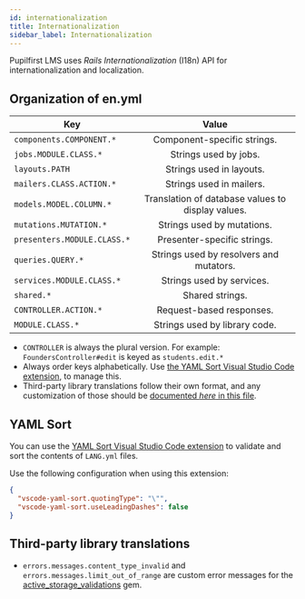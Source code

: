 ```yaml
---
id: internationalization
title: Internationalization
sidebar_label: Internationalization
---
```


Pupilfirst LMS uses _Rails Internationalization_ (I18n) API for internationalization and localization.

## Organization of en.yml

| Key                         |                       Value                       |
| --------------------------- | :-----------------------------------------------: |
| `components.COMPONENT.*`    |            Component-specific strings.            |
| `jobs.MODULE.CLASS.*`       |               Strings used by jobs.               |
| `layouts.PATH`              |             Strings used in layouts.              |
| `mailers.CLASS.ACTION.*`    |             Strings used in mailers.              |
| `models.MODEL.COLUMN.*`     | Translation of database values to display values. |
| `mutations.MUTATION.*`      |            Strings used by mutations.             |
| `presenters.MODULE.CLASS.*` |            Presenter-specific strings.            |
| `queries.QUERY.*`           |      Strings used by resolvers and mutators.      |
| `services.MODULE.CLASS.*`   |             Strings used by services.             |
| `shared.*`                  |                  Shared strings.                  |
| `CONTROLLER.ACTION.*`       |             Request-based responses.              |
| `MODULE.CLASS.*`            |           Strings used by library code.           |

- `CONTROLLER` is always the plural version. For example: `FoundersController#edit` is keyed as `students.edit.*`
- Always order keys alphabetically. Use [the YAML Sort Visual Studio Code extension](#yaml-sort), to manage this.
- Third-party library translations follow their own format, and any customization of those should be [documented
  _here_ in this file](#third-party-library-translations).

## YAML Sort

You can use the [YAML Sort Visual Studio Code extension](https://marketplace.visualstudio.com/items?itemName=PascalReitermann93.vscode-yaml-sort)
to validate and sort the contents of `LANG.yml` files.

Use the following configuration when using this extension:

```json
{
  "vscode-yaml-sort.quotingType": "\"",
  "vscode-yaml-sort.useLeadingDashes": false
}
```

## Third-party library translations

- `errors.messages.content_type_invalid` and `errors.messages.limit_out_of_range` are custom error messages for
  the [active_storage_validations](https://github.com/igorkasyanchuk/active_storage_validations#internationalization-i18n) gem.
